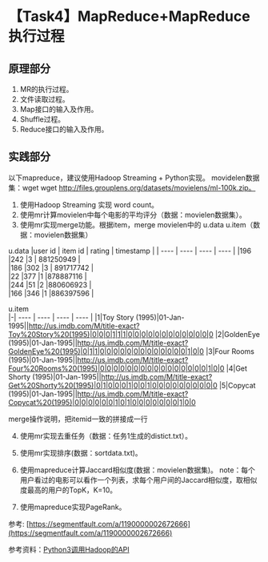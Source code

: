 # 【Task4】MapReduce+MapReduce执行过程

## 原理部分
1. MR的执行过程。
2. 文件读取过程。
3. Map接口的输入及作用。
4. Shuffle过程。
5. Reduce接口的输入及作用。
## 实践部分
以下mapreduce，建议使用Hadoop Streaming + Python实现。
movidelen数据集：wget  wget http://files.grouplens.org/datasets/movielens/ml-100k.zip。

1. 使用Hadoop Streaming 实现 word count。
2. 使用mr计算movielen中每个电影的平均评分（数据：movielen数据集）。
3. 使用mr实现merge功能。根据item，merge movielen中的 u.data u.item（数据：movielen数据集）  


u.data 
|user id | item id | rating | timestamp  |
|  ----  | ----  |  ----  | ----  | 
|196     |242     |3      | 881250949 |  
|186     |302     |3      | 891717742  |  
|22      |377     |1       |878887116 |   
|244     |51      |2       |880606923  |  
|166     |346     |1       |886397596  |  


u.item    
|-|  ----  | ----  |  ----  | ----  | 
|1|Toy Story (1995)|01-Jan-1995||http://us.imdb.com/M/title-exact?Toy%20Story%20(1995)|0|0|0|1|1|1|0|0|0|0|0|0|0|0|0|0|0|0|0
|2|GoldenEye (1995)|01-Jan-1995||http://us.imdb.com/M/title-exact?GoldenEye%20(1995)|0|1|1|0|0|0|0|0|0|0|0|0|0|0|0|0|1|0|0
|3|Four Rooms (1995)|01-Jan-1995||http://us.imdb.com/M/title-exact?Four%20Rooms%20(1995)|0|0|0|0|0|0|0|0|0|0|0|0|0|0|0|0|1|0|0
|4|Get Shorty (1995)|01-Jan-1995||http://us.imdb.com/M/title-exact?Get%20Shorty%20(1995)|0|1|0|0|0|1|0|0|1|0|0|0|0|0|0|0|0|0|0
|5|Copycat (1995)|01-Jan-1995||http://us.imdb.com/M/title-exact?Copycat%20(1995)|0|0|0|0|0|0|1|0|1|0|0|0|0|0|0|0|1|0|0

merge操作说明，把itemid一致的拼接成一行


4. 使用mr实现去重任务（数据：任务1生成的distict.txt）。

5. 使用mr实现排序(数据：sortdata.txt)。
6. 使用mapreduce计算Jaccard相似度(数据：movielen数据集)。
note：每个用户看过的电影可以看作一个列表，求每个用户间的Jaccard相似度，取相似度最高的用户的TopK，K=10。
7. 使用mapreduce实现PageRank。


参考: [https://segmentfault.com/a/1190000002672666](https://segmentfault.com/a/1190000002672666)

参考资料：[Python3调用Hadoop的API](https://www.cnblogs.com/sss4/p/10443497.html)